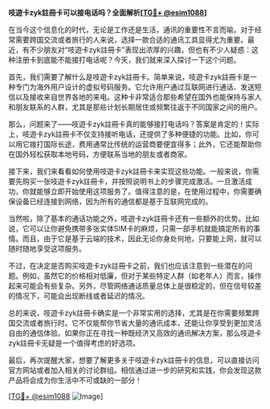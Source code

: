 **吱遊卡zyk註冊卡可以接电话吗？全面解析[[TG💪+ @esim1088](https://t.me/s/esim1088)]**

在当今这个信息化的时代，无论是工作还是生活，通讯的重要性不言而喻。对于经常需要跨国交流或者旅行的人来说，选择一款合适的通讯工具显得尤为重要。最近，有不少朋友对“吱遊卡zyk註冊卡”表现出浓厚的兴趣，但也有不少人疑惑：这种注册卡到底能不能接打电话呢？今天，我们就来深入探讨一下这个问题。

首先，我们需要了解什么是吱遊卡zyk註冊卡。简单来说，吱遊卡zyk註冊卡是一种专门为海外用户设计的虚拟号码服务。它允许用户通过互联网进行通话、发送短信以及接收来自世界各地的来电。这种卡非常适合那些希望在国外也能保持与家人和朋友联系的人群，尤其是那些计划长期居住或频繁往返于不同国家之间的用户。

那么，问题来了——吱遊卡zyk註冊卡真的能够接打电话吗？答案是肯定的！实际上，吱遊卡zyk註冊卡不仅支持接听电话，还提供了多种便捷的功能。比如，你可以用它拨打国际长途，费用通常比传统的运营商要便宜得多；此外，它还能帮助你在国外轻松获取本地号码，方便联系当地的朋友或者商家。

接下来，我们来看看如何使用吱遊卡zyk註冊卡来实现这些功能。一般来说，你需要先购买一张吱遊卡zyk註冊卡，并按照说明书上的步骤完成激活。一旦激活成功，你就能够立即开始使用这项服务了。值得注意的是，在使用过程中，你需要确保设备已经连接到网络，因为所有的通信都是基于互联网完成的。

当然啦，除了基本的通话功能之外，吱遊卡zyk註冊卡还有一些额外的优势。比如说，它可以让你避免携带多张实体SIM卡的麻烦，只需一部手机就能搞定所有的事情。而且，由于它是基于云端的技术，因此无论你身处何地，只要能上网，就可以随时随地享受这项服务。

不过，在决定是否购买吱遊卡zyk註冊卡之前，我们也应该注意到一些潜在的问题。例如，虽然它的价格相对低廉，但对于某些特定人群（如老年人）而言，操作起来可能会有些复杂。另外，尽管网络通话质量总体上是很稳定的，但在信号较差的情况下，可能会出现断线或者延迟的情况。

总的来说，吱遊卡zyk註冊卡确实是一个非常实用的选择，尤其是在你需要频繁跨国交流或者旅行时。它不仅能帮你节省大量的通讯成本，还能让你享受到更加灵活自由的通信体验。如果你正在寻找一种既经济又高效的通讯解决方案，那么吱遊卡zyk註冊卡无疑是一个值得考虑的好选项。

最后，再次提醒大家，想要了解更多关于吱遊卡zyk註冊卡的信息，可以直接访问官方网站或者加入相关的讨论群组。相信通过进一步的研究和实践，你会发现这款产品将会成为你生活中不可或缺的一部分！

[[TG💪+ @esim1088](https://t.me/s/esim1088) ![Image](https://i.postimg.cc/4NQfJmqS/Snipaste-2025-05-13-00-14-12.png)]